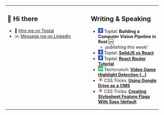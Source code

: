 
<!-- As a professional web developer I always use <table> for layout. -->
<table><tr><td valign="top" width="260px">

## 👋 Hi there

- 💼 [Hire me on Toptal](https://www.toptal.com/resume/nathan-babcock/N4zk45/worlds-top-talent)
- ✉️ [Message me on LinkedIn](https://www.linkedin.com/in/nathan-babcock/)

</td><td>

## Writing & Speaking

- ![Toptal](assets/toptal.webp) Toptal: **Building a Computer Vision Pipeline in
  Rust** 🆕
  - *publishing this week!*
- ![Toptal](assets/toptal.webp) Toptal: **[SolidJS vs
  React](https://www.toptal.com/react/solidjs-vs-react/N4zk45/worlds-top-talent)**
- ![Toptal](assets/toptal.webp) Toptal: **[React Router Tutorial](https://www.toptal.com/react/react-router-tutorial/N4zk45/worlds-top-talent)**
- ![Techcrunch](assets/techcrunch.png) Techcrunch: **[Video Game Highlight
  Detection
  [...]](https://techcrunch.com/2021/09/10/3-methodologies-for-automated-video-game-highlight-detection-and-capture/)**
- ![CSS Tricks](assets/csstricks.png) CSS Tricks: **[Using Google Drive as a CMS](https://css-tricks.com/using-google-drive-as-a-cms/)**
- ![CSS Tricks](assets/csstricks.png) CSS Tricks: **[Creating Stylesheet Feature Flags With Sass !default](https://css-tricks.com/creating-stylesheet-feature-flags-with-sass-default/)**

</td></tr></table>
